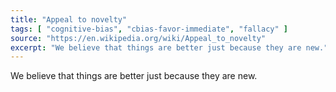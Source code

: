 ```yaml
---
title: "Appeal to novelty"
tags: [ "cognitive-bias", "cbias-favor-immediate", "fallacy" ]
source: "https://en.wikipedia.org/wiki/Appeal_to_novelty"
excerpt: "We believe that things are better just because they are new."
---
```


We believe that things are better just because they are new.
